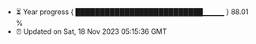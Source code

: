 - ⏳ Year progress { ██████████████████████████▁▁▁▁ } 88.01 %
- ⏰ Updated on Sat, 18 Nov 2023 05:15:36 GMT

